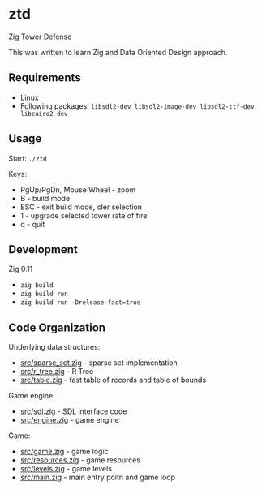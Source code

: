 # ztd
Zig Tower Defense

This was written to learn Zig and Data Oriented Design approach.

## Requirements

- Linux
- Following packages: `libsdl2-dev libsdl2-image-dev libsdl2-ttf-dev libcairo2-dev`

## Usage

Start: `./ztd`

Keys:

- PgUp/PgDn, Mouse Wheel - zoom
- B - build mode
- ESC - exit build mode, cler selection
- 1 - upgrade selected tower rate of fire
- q - quit

## Development

Zig 0.11

- `zig build`
- `zig build run`
- `zig build run -Drelease-fast=true`

## Code Organization

Underlying data structures:

- [src/sparse_set.zig](src/sparse_set.zig) - sparse set implementation
- [src/r_tree.zig](src/r_tree.zig) - R Tree
- [src/table.zig](src/table.zig) - fast table of records and table of bounds

Game engine:

- [src/sdl.zig](src/sdl.zig) - SDL interface code
- [src/engine.zig](src/engine.zig) - game engine

Game:

- [src/game.zig](src/game.zig) - game logic
- [src/resources.zig](src/resources.zig) - game resources
- [src/levels.zig](src/levels.zig) - game levels
- [src/main.zig](src/main.zig) - main entry poitn and game loop

